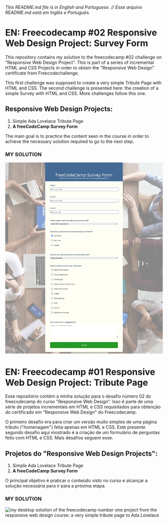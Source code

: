 _This README.md file is in English and Portuguese. // Esse arquivo README.md está em Inglês e Português._

# EN: Freecodecamp #02 Responsive Web Design Project: Survey Form

This repository contains my solution to the freecodecamp #02 challenge on "Responsive Web Design Project". This is part of a series of incremental HTML and CSS Projects in order to obtain the "Responsive Web Design" certificate from Freecodechallenge.

This first challenge was supposed to create a very simple Tribute Page with HTML and CSS. The second challenge is presented here: the creation of a simple Survey with HTML and CSS. More challenges follow this one.

## Responsive Web Design Projects:

1. Simple Ada Lovelace Tribute Page
2. **A freeCodeCamp Survey Form**

The main goal is to practice the content seen in the course in order to achieve the necessary solution required to go to the next step.

### MY SOLUTION
![my desktop solution of the freecodecamp number two project from the responsive web design course: a freecodecamp survey form](BC_survey_form_challenge.png)

# EN: Freecodecamp #01 Responsive Web Design Project: Tribute Page

Esse repositório contém a minha solução para o desafio número 02 do freecodecamp do curso "Responsive Web Design". Isso é parte de uma série de projetos incrementais em HTML e CSS requisitados para obtenção do certificado em "Responsive Web Design" do Freecodecamp.

O primeiro desafio era para criar um versão muito simples de uma página tributo ("homenagem") feita apenas em HTML e CSS. Este presente segundo desafio aqui mostrado é a criação de um formulário de perguntas feito com HTML e CSS. Mais desafios seguem esse. 

## Projetos do "Responsive Web Design Projects":

1. Simple Ada Lovelace Tribute Page
2. **A freeCodeCamp Survey Form**

O principal objetivo é praticar o conteúdo visto no curso e alcançar a solução necessária para ir para a próxima etapa.

### MY SOLUTION
![my desktop solution of the freecodecamp number one project from the responsive web design course: a very simple tribute page to Ada Lovelace](BC_ada_lovelace_tribute_page.png)